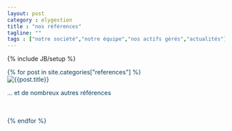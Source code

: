 ```yaml
---
layout: post
category : elygestion
title : "nos références"
tagline: ""
tags : ["notre société","notre équipe","nos actifs gérés","actualités"]
---
```

{% include JB/setup %}
<div class="row"  style="color:#0d405e;">
{% for post in site.categories["references"] %}
       <div class="col-md-6 col-lg-4">
        <img src="{{ ASSET_PATH }}/references/{{post.image}}" class="img-responsive" alt="{{post.title}}">
       <p> ... et de nombreux autres références </p>
    <br><br>
    </div>
{% endfor %}
</div>
